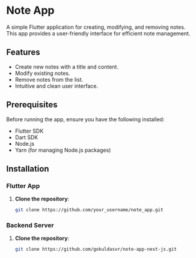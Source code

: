 # Note App

A simple Flutter application for creating, modifying, and removing notes. This app provides a user-friendly interface for efficient note management.

## Features

- Create new notes with a title and content.
- Modify existing notes.
- Remove notes from the list.
- Intuitive and clean user interface.

## Prerequisites

Before running the app, ensure you have the following installed:

- Flutter SDK
- Dart SDK
- Node.js
- Yarn (for managing Node.js packages)

## Installation

### Flutter App

1. **Clone the repository**:
   ```bash
   git clone https://github.com/your_username/note_app.git

### Backend Server 

1. **Clone the repository**:
   ```bash
   git clone https://github.com/gokuldasvr/note-app-nest-js.git

